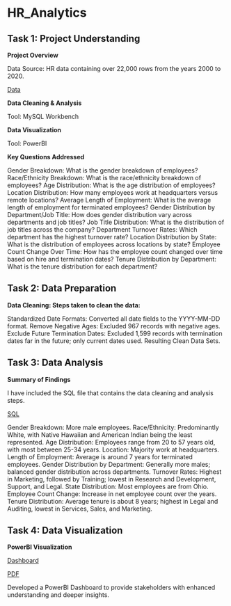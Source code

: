# HR_Analytics

## Task 1: Project Understanding

**Project Overview**

Data Source: HR data containing over 22,000 rows from the years 2000 to 2020.

[Data](https://github.com/bandhavi1/HR_-Analytics/blob/main/Human%20Resources.csv)

**Data Cleaning & Analysis**

Tool: MySQL Workbench

**Data Visualization**

Tool: PowerBI

**Key Questions Addressed**

Gender Breakdown: What is the gender breakdown of employees?
Race/Ethnicity Breakdown: What is the race/ethnicity breakdown of employees?
Age Distribution: What is the age distribution of employees?
Location Distribution: How many employees work at headquarters versus remote locations?
Average Length of Employment: What is the average length of employment for terminated employees?
Gender Distribution by Department/Job Title: How does gender distribution vary across departments and job titles?
Job Title Distribution: What is the distribution of job titles across the company?
Department Turnover Rates: Which department has the highest turnover rate?
Location Distribution by State: What is the distribution of employees across locations by state?
Employee Count Change Over Time: How has the employee count changed over time based on hire and termination dates?
Tenure Distribution by Department: What is the tenure distribution for each department?


## Task 2: Data Preparation

**Data Cleaning: Steps taken to clean the data:**

Standardized Date Formats: Converted all date fields to the YYYY-MM-DD format.
Remove Negative Ages: Excluded 967 records with negative ages.
Exclude Future Termination Dates: Excluded 1,599 records with termination dates far in the future; only current dates used.
Resulting Clean Data Sets.



## Task 3: Data Analysis

**Summary of Findings**

I have included the SQL file that contains the data cleaning and analysis steps. 

[SQL](https://github.com/bandhavi1/HR_-Analytics/blob/main/Data%20Cleaning%20and%20Analysis.sql)

Gender Breakdown: More male employees.
Race/Ethnicity: Predominantly White, with Native Hawaiian and American Indian being the least represented.
Age Distribution: Employees range from 20 to 57 years old, with most between 25-34 years.
Location: Majority work at headquarters.
Length of Employment: Average is around 7 years for terminated employees.
Gender Distribution by Department: Generally more males; balanced gender distribution across departments.
Turnover Rates: Highest in Marketing, followed by Training; lowest in Research and Development, Support, and Legal.
State Distribution: Most employees are from Ohio.
Employee Count Change: Increase in net employee count over the years.
Tenure Distribution: Average tenure is about 8 years; highest in Legal and Auditing, lowest in Services, Sales, and Marketing.

## Task 4: Data Visualization

**PowerBI Visualization**

[Dashboard](https://github.com/bandhavi1/HR_-Analytics/blob/main/HR_Analytics.pbix)

[PDF](https://github.com/bandhavi1/HR_-Analytics/blob/main/HR_Analytics.pdf)

Developed a PowerBI Dashboard to provide stakeholders with enhanced understanding and deeper insights.
